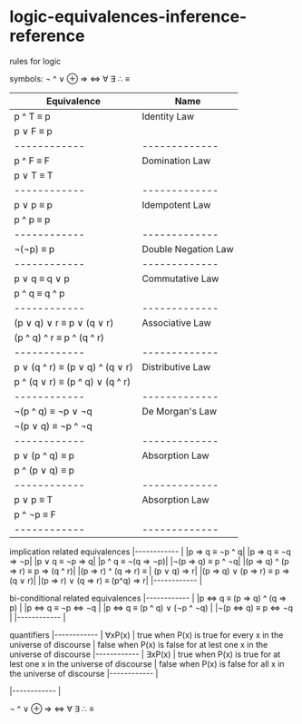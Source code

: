 # logic-equivalences-inference-reference
rules for logic

symbols:
¬ ^ ∨ ⊕ ⇒ ⇔ ∀ ∃ ∴ ≡

|Equivalence | Name|
|------------ | -------------|
|p ^ T ≡ p | Identity Law|
|p ∨ F ≡ p | |
|------------ | -------------|
|p ^ F ≡ F | Domination Law|
|p ∨ T ≡ T | |
|------------ | -------------|
|p ∨ p ≡ p | Idempotent Law|
|p ^ p ≡ p | |
|------------ | -------------|
|¬(¬p) ≡ p | Double Negation Law|
|------------ | -------------|
|p ∨ q ≡ q ∨ p | Commutative Law|
|p ^ q ≡ q ^ p | |
|------------ | -------------|
|(p ∨ q) ∨ r ≡ p ∨ (q ∨ r) | Associative Law|
|(p ^ q) ^ r ≡ p ^ (q ^ r) | |
|------------ | -------------|
|p ∨ (q ^ r) ≡ (p ∨ q) ^ (q ∨ r) | Distributive Law|
|p ^ (q ∨ r) ≡ (p ^ q) ∨ (q ^ r) | |
|------------ | -------------|
|¬(p ^ q) ≡ ¬p ∨ ¬q | De Morgan's Law|
|¬(p ∨ q) ≡ ¬p ^ ¬q | |
|------------ | -------------|
|p ∨ (p ^ q) ≡ p | Absorption Law|
|p ^ (p ∨ q) ≡ p  | |
|------------ | -------------|
|p ∨ p ≡ T | Absorption Law|
|p ^ ¬p ≡ F  | |
|------------ | -------------|

implication related equivalences
|------------ |
|p ⇒ q ≡ ¬p ^ q|
|p ⇒ q ≡ ¬q ⇒ ¬p|
|p ∨ q ≡ ¬p ⇒ q|
|p ^ q ≡ ¬(q ⇒ ¬p)|
|¬(p ⇒ q) ≡ p ^ ¬q|
|(p ⇒ q) ^ (p ⇒ r) ≡ p ⇒ (q ^ r)|
|(p ⇒ r) ^ (q ⇒ r) ≡  | (p ∨ q) ⇒ r|
|(p ⇒ q) ∨ (p ⇒ r) ≡ p ⇒ (q ∨ r)|
|(p ⇒ r) ∨ (q ⇒ r) ≡ (p^q) ⇒ r|
|------------ |

bi-conditional related equivalences
|------------ |
|p ⇔ q ≡ (p ⇒ q) ^ (q ⇒ p) |
|p ⇔ q ≡ ¬p ⇔ ¬q |
|p ⇔ q ≡ (p ^ q) ∨ (¬p ^ ¬q) |
|¬(p ⇔ q) ≡ p ⇔ ¬q |
|------------ |

quantifiers
|------------ |
∀xP(x) | true when P(x) is true for every x in the universe of discourse | false when P(x) is false for at lest one x in the universe of discourse
|------------ |
∃xP(x) | true when P(x) is true for at lest one x in the universe of discourse | false when P(x) is false for all x in the universe of discourse
|------------ |


|------------ |

¬ ^ ∨ ⊕ ⇒ ⇔ ∀ ∃ ∴ ≡
